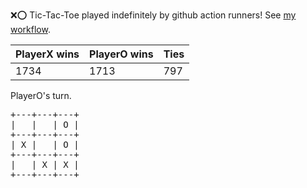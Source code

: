:x::o: Tic-Tac-Toe played indefinitely by github action runners! See [my workflow](.github/workflows/play.yaml).

|PlayerX wins|PlayerO wins|Ties|
|-|-|-|
|1734|1713|797|

PlayerO's turn.

<pre>
+---+---+---+
|   |   | O |
+---+---+---+
| X |   | O |
+---+---+---+
|   | X | X |
+---+---+---+
</pre>